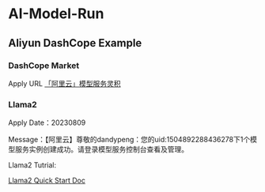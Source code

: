 # AI-Model-Run

## Aliyun DashCope Example

### DashCope Market
Apply URL
[「阿里云」模型服务灵积](https://dashscope.console.aliyun.com/model?spm=5176.28072958.J_3565584980.5.5dd8764f5gnwqO)

### Llama2
Apply Date：20230809

Message：【阿里云】尊敬的dandypeng：您的uid:1504892288436278下1个模型服务实例创建成功。请登录模型服务控制台查看及管理。

Llama2 Tutrial:

[Llama2 Quick Start Doc](https://help.aliyun.com/zh/dashscope/developer-reference/quick-start-4?spm=a2c4g.11186623.0.0.1e7c7abevdIRGn)
